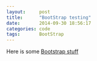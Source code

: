 ```yaml
---
layout:     post
title:      "BootStrap testing"
date:       2014-09-30 18:56:17
categories: code
tags:       BootStrap
---
```


Here is some [Bootstrap stuff][Bootstrap]

[Bootstrap]: http://willthamzizzle.github.io/test/BootstrapTest/index.html

